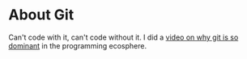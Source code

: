 # About Git

Can't code with it, can't code without it. I did a [video on why git is so dominant](https://www.youtube.com/watch?v=-hIB-hbzAiM&t=14s) in the programming ecosphere.
